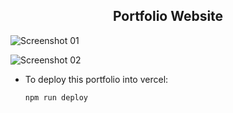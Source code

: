 <h2 align="center">
  Portfolio Website<br/>
</h2>

![Screenshot  01](https://github.com/farizz7676/Portfolio/assets/81973124/cf9cbde3-54a2-43d2-83c4-f327c607a4d5)

![Screenshot 02](https://github.com/farizz7676/Portfolio/assets/81973124/17d13f15-fb12-404c-8cd3-69106a8afdc3)

- To deploy this portfolio into vercel:

  ```
  npm run deploy
  ```